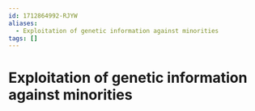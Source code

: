 ```yaml
---
id: 1712864992-RJYW
aliases:
  - Exploitation of genetic information against minorities
tags: []
---
```


# Exploitation of genetic information against minorities
